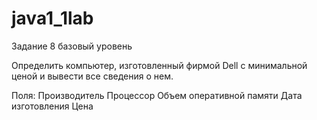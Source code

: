 # java1_1lab

Задание 8 базовый уровень

Определить компьютер, изготовленный фирмой Dell с
минимальной ценой и вывести все сведения о нем.

Поля:
Производитель
Процессор
Объем оперативной памяти
Дата изготовления
Цена
